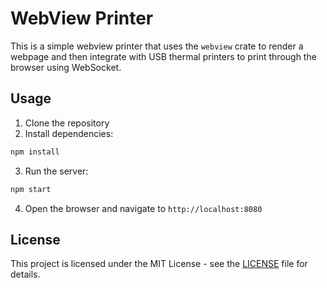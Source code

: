 # WebView Printer

This is a simple webview printer that uses the `webview` crate to render a webpage and then integrate with USB thermal printers to print through the browser using WebSocket.

## Usage

1. Clone the repository
2. Install dependencies:
```bash
npm install
```
3. Run the server:
```bash
npm start
```
4. Open the browser and navigate to `http://localhost:8080`


## License

This project is licensed under the MIT License - see the [LICENSE](LICENSE) file for details.
```